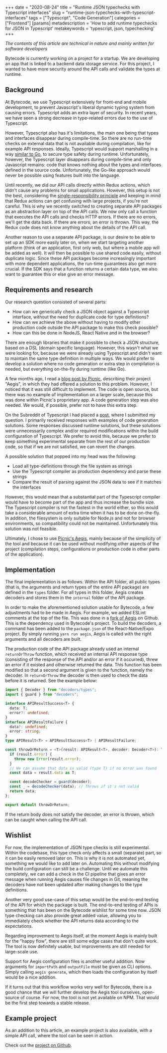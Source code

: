 +++
date = "2020-08-24"
title = "Runtime JSON typechecks with Typescript interfaces"
slug = "runtime-json-typechecks-with-typescript-interfaces"
tags = ["Typescript", "Code Generation"]
categories = ["Frontend"]
[params]
  metadescription = 'How to add runtime typechecks for JSON in Typescript'
  metakeywords = 'typescript, json, typechecking'
+++

_The contents of this article are technical in nature and mainly written for software developers_

Bytecode is currently working on a project for a startup. We are developing an app that is linked to a backend data storage service. For this project, I wanted to have more security around the API calls and validate the types at runtime.

## Background

At Bytecode, we use Typescript extensively for front-end and mobile development, to prevent Javascript's liberal dynamic typing system from causing errors. Typescript adds an extra layer of security. In recent years, we have seen a strong decrease in type-related errors due to the use of Typescript.

However, Typescript also has it's limitations, the main one being that types and interfaces disappear during compile-time. So there are no run-time checks on external data that is not available during compilation, like for example API responses. Ideally, Typescript would support marshalling in a way [similar to Go](https://medium.com/rungo/working-with-json-in-go-7e3a37c5a07b), to secure type safety during runtime. Unfortunately, however, the Typescript layer disappears during compile-time and only Javascript remains: code that knows nothing about the types and interfaces defined in the source code. Unfortunately, the Go-like approach would never be possible using features built into the language.

Until recently, we did our API calls directly within Redux actions, which didn't cause any problems for small applications. However, this setup is not the best, considering the [single-responsibility principle](https://en.wikipedia.org/wiki/Single-responsibility_principle) and keeping in mind that Redux actions can get confusing with large projects, if you're not careful. This is why we recently switched to creating separate API packages as an abstraction layer on top of the API calls. We now only call a function that executes the API calls and checks HTTP errors. If there are no errors, we'll get the data back. If there are errors, an error is thrown. This way, the Redux code does not know anything about the details of the API call.

Another reason to use a separate API package, is our desire to be able to set up an SDK more easily later on, when we start targeting another platform (think of an application, first only web, but where a mobile app will be added as well). It will then be possible to use shared code easily, without duplicate logic. Since these API packages become increasingly important with more dependent applications, the run-time guarantees also get more crucial. If the SDK says that a function returns a certain data type, we also want to guarantee this or else give an error message.

## Requirements and research

Our research question consisted of several parts:

- How can we generically check a JSON object against a Typescript interface, without the need for duplicate code for type definitions?
- How can we achieve the above without having to modify other production code outside the API package to make this check possible?
- How can this be done in NodeJS, React Native and in the browser?

There are enough libraries that make it possible to check a JSON structure, based on a DSL (domain specific language). However, this wasn't what we were looking for, because we were already using Typescript and didn't want to maintain the same type definition in multiple ways. We would prefer to develop a solution where no code generation or extra step in compilation is needed, but everything on-the-fly during runtime (like Go).

A few months ago, I read a [blog post by Picnic](https://blog.picnic.nl/guarding-a-react-native-application-from-evil-json-6f7cbb4404de), describing their project "Aegis", in which they had offered a solution to this problem. However, I noticed that it was still difficult to implement. The code is open source, but there was no example of implementation on a larger scale, because this was done within Picnic's proprietary app. A code generation step was also needed. We would, if possible, prefer not to have this extra step.

On the Subreddit of Typescript I had placed a [post](https://www.reddit.com/r/typescript/comments/i8yk6i/validating_objects_type_at_runtime/), where I submitted my question. I primarily received responses with examples of code generation solutions. Some responses discussed runtime solutions, but these solutions were unnecessarily complex and/or required modifications within the build configuration of Typescript. We prefer to avoid this, because we prefer to keep something experimental separate from the rest of our production code, so that if we are not satisfied, we can revert the changes.

A possible solution that popped into my head was the following:

- Load all type-definitions through the file system as strings
- Use the Typescript compiler as production dependency and parse these strings
- Compare the result of parsing against the JSON data to see if it matches the interfaces

However, this would mean that a substantial part of the Typescript compiler would have to become part of the app and thus increase the bundle size. The Typescript compiler is not the fastest in the world either, so this would take a considerable amount of extra time when it has to be done on-the-fly. In addition, the filesystem is only suitable for Node.js and not for browser environments, so compatibility could not be maintained. Unfortunately this solution was not feasible.

Ultimately, I chose to use [Picnic's Aegis](https://github.com/PicnicSupermarket/aegis), mainly because of the simplicity of the tool and because it can be used without modifying other aspects of the project (compilation steps, configurations or production code in other parts of the application).

## Implementation

The final implementation is as follows. Within the API folder, all public types (that is, the arguments and return types of the entire API package) are defined in the `types` folder. For all types in this folder, Aegis creates decoders and stores them in the `internal` folder of the API package.

In order to make the aforementioned solution usable for Bytecode, a few adjustments had to be made in Aegis. For example, we added ESLint comments at the top of the file. This was done in a [fork of Aegis](https://github.com/lucianonooijen/aegis/tree/bytecode) on Github. This is the dependency used in Bytecode's project. To build the decoders, a command has been added to the `package.json` of the React-Native/Expo project. By simply running `yarn run aegis`, Aegis is called with the right arguments and all decoders are built.

The production code of the API package already used an internal `returnOrThrow` function, which received an internal API response type (consisting of the response of the API and/or an error if it occurred), threw an error if it existed and otherwise returned the data. This function has been modified so that a second argument is given to the function, namely the decoder. In `returnOrThrow` the decoder is then used to check the data before it is returned. See the example below:

```ts
import { Decoder } from "decoders/types";
import { guard } from "decoders";

interface APIResultSuccess<T> {
  data: T;
  error?: undefined;
}
interface APIResultFailure {
  data?: undefined;
  error: string;
}
type APIResult<T> = APIResultSuccess<T> | APIResultFailure;

const throwOrReturn = <T>(result: APIResult<T>, decoder: Decoder<T>): T => {
  if (result.error) {
    throw new Error(result.error);
  }
  // We can assume that data is valid (type T) if no error was found
  const data = result.data as T;

  const decodeChecker = guard(decoder);
  const _ = decodeChecker(data); // Throws if it's not valid
  return data;
};

export default throwOrReturn;
```

If the return body does not satisfy the decoder, an error is thrown, which can be caught when calling the API call.

## Wishlist

For now, the implementation of JSON type checks is still experimental. Within the codebase, this type check only affects a small (separate) part, so it can be easily removed later on. This is why it is not automated yet, something we would like to add later on. Automating this without modifying the build configuration can still be a challenge. Until we automate this completely, we can add a check in the CI pipeline that gives an error message when running Aegis causes file changes in Git, meaning the decoders have not been updated after making changes to the type definitions.

Another very good use-case of this setup would be the end-to-end testing of the API for which the package is built. The end-to-end testing of APIs is something that has been on the Bytecode wishlist for some time now. JSON type checking can also provide great added value, allowing you to immediately check whether the API returns data according to the expectations.

Regarding improvement to Aegis itself, at the moment Aegis is mainly built for the "happy flow", there are still some edge cases that don't quite work. The tool is now definitely usable, but improvements are still needed for large-scale use.

Support for Aegis configuration files is another useful addition. Now arguments for `importPath` and `outputFile` must be given as CLI options. Simply calling `aegis generate`, which then loads the configuration by itself would be a nice addition.

If it turns out that this workflow works very well for Bytecode, there is a good chance that we will further develop the Aegis tool ourselves, open-source of course. For now, the tool is not yet available on NPM. That would be the first step towards a stable release.

## Example project

As an addition to this article, an example project is also available, with a simple API call, where the tool can be seen in action.

Check out the [project on Github](https://github.com/lucianonooijen/ts-runtime-json-checks-example).
